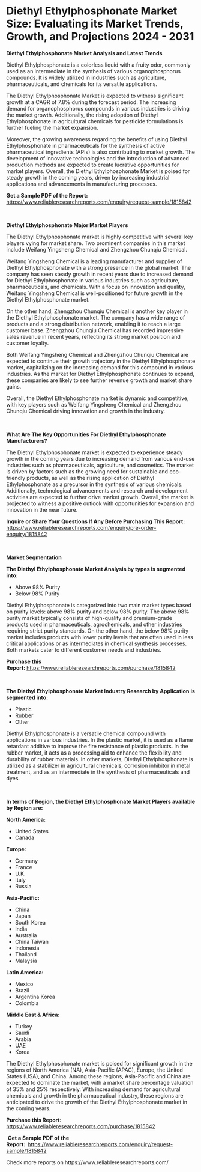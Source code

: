 <p><h1>Diethyl Ethylphosphonate Market Size: Evaluating its Market Trends, Growth, and Projections 2024 - 2031</h1></p><p><strong>Diethyl Ethylphosphonate Market Analysis and Latest Trends</strong></p>
<p><p>Diethyl Ethylphosphonate is a colorless liquid with a fruity odor, commonly used as an intermediate in the synthesis of various organophosphorus compounds. It is widely utilized in industries such as agriculture, pharmaceuticals, and chemicals for its versatile applications.</p><p>The Diethyl Ethylphosphonate Market is expected to witness significant growth at a CAGR of 7.8% during the forecast period. The increasing demand for organophosphorus compounds in various industries is driving the market growth. Additionally, the rising adoption of Diethyl Ethylphosphonate in agricultural chemicals for pesticide formulations is further fueling the market expansion.</p><p>Moreover, the growing awareness regarding the benefits of using Diethyl Ethylphosphonate in pharmaceuticals for the synthesis of active pharmaceutical ingredients (APIs) is also contributing to market growth. The development of innovative technologies and the introduction of advanced production methods are expected to create lucrative opportunities for market players. Overall, the Diethyl Ethylphosphonate Market is poised for steady growth in the coming years, driven by increasing industrial applications and advancements in manufacturing processes.</p></p>
<p><strong>Get a Sample PDF of the Report:&nbsp;</strong> <a href="https://www.reliableresearchreports.com/enquiry/request-sample/1815842">https://www.reliableresearchreports.com/enquiry/request-sample/1815842</a></p>
<p>&nbsp;</p>
<p><strong>Diethyl Ethylphosphonate Major Market Players</strong></p>
<p><p>The Diethyl Ethylphosphonate market is highly competitive with several key players vying for market share. Two prominent companies in this market include Weifang Yingsheng Chemical and Zhengzhou Chunqiu Chemical. </p><p>Weifang Yingsheng Chemical is a leading manufacturer and supplier of Diethyl Ethylphosphonate with a strong presence in the global market. The company has seen steady growth in recent years due to increased demand for Diethyl Ethylphosphonate in various industries such as agriculture, pharmaceuticals, and chemicals. With a focus on innovation and quality, Weifang Yingsheng Chemical is well-positioned for future growth in the Diethyl Ethylphosphonate market.</p><p>On the other hand, Zhengzhou Chunqiu Chemical is another key player in the Diethyl Ethylphosphonate market. The company has a wide range of products and a strong distribution network, enabling it to reach a large customer base. Zhengzhou Chunqiu Chemical has recorded impressive sales revenue in recent years, reflecting its strong market position and customer loyalty.</p><p>Both Weifang Yingsheng Chemical and Zhengzhou Chunqiu Chemical are expected to continue their growth trajectory in the Diethyl Ethylphosphonate market, capitalizing on the increasing demand for this compound in various industries. As the market for Diethyl Ethylphosphonate continues to expand, these companies are likely to see further revenue growth and market share gains.</p><p>Overall, the Diethyl Ethylphosphonate market is dynamic and competitive, with key players such as Weifang Yingsheng Chemical and Zhengzhou Chunqiu Chemical driving innovation and growth in the industry.</p></p>
<p>&nbsp;</p>
<p><strong>What Are The Key Opportunities For Diethyl Ethylphosphonate Manufacturers?</strong></p>
<p><p>The Diethyl Ethylphosphonate market is expected to experience steady growth in the coming years due to increasing demand from various end-use industries such as pharmaceuticals, agriculture, and cosmetics. The market is driven by factors such as the growing need for sustainable and eco-friendly products, as well as the rising application of Diethyl Ethylphosphonate as a precursor in the synthesis of various chemicals. Additionally, technological advancements and research and development activities are expected to further drive market growth. Overall, the market is projected to witness a positive outlook with opportunities for expansion and innovation in the near future.</p></p>
<p><strong>Inquire or Share Your Questions If Any Before Purchasing This Report:</strong> <a href="https://www.reliableresearchreports.com/enquiry/pre-order-enquiry/1815842">https://www.reliableresearchreports.com/enquiry/pre-order-enquiry/1815842</a></p>
<p>&nbsp;</p>
<p><strong>Market Segmentation</strong></p>
<p><strong>The Diethyl Ethylphosphonate Market Analysis by types is segmented into:</strong></p>
<p><ul><li>Above 98% Purity</li><li>Below 98% Purity</li></ul></p>
<p><p>Diethyl Ethylphosphonate is categorized into two main market types based on purity levels: above 98% purity and below 98% purity. The above 98% purity market typically consists of high-quality and premium-grade products used in pharmaceuticals, agrochemicals, and other industries requiring strict purity standards. On the other hand, the below 98% purity market includes products with lower purity levels that are often used in less critical applications or as intermediates in chemical synthesis processes. Both markets cater to different customer needs and industries.</p></p>
<p><strong>Purchase this Report:&nbsp;</strong><a href="https://www.reliableresearchreports.com/purchase/1815842">https://www.reliableresearchreports.com/purchase/1815842</a></p>
<p>&nbsp;</p>
<p><strong>The Diethyl Ethylphosphonate Market Industry Research by Application is segmented into:</strong></p>
<p><ul><li>Plastic</li><li>Rubber</li><li>Other</li></ul></p>
<p><p>Diethyl Ethylphosphonate is a versatile chemical compound with applications in various industries. In the plastic market, it is used as a flame retardant additive to improve the fire resistance of plastic products. In the rubber market, it acts as a processing aid to enhance the flexibility and durability of rubber materials. In other markets, Diethyl Ethylphosphonate is utilized as a stabilizer in agricultural chemicals, corrosion inhibitor in metal treatment, and as an intermediate in the synthesis of pharmaceuticals and dyes.</p></p>
<p>&nbsp;</p>
<p><strong>In terms of Region, the Diethyl Ethylphosphonate Market Players available by Region are:</strong></p>
<p>
    <p> <strong> North America: </strong>
        <ul>
            <li>United States</li>
            <li>Canada</li>
        </ul>
        </p> 
    <p> <strong> Europe: </strong>
        <ul>
            <li>Germany</li>
            <li>France</li>
            <li>U.K.</li>
            <li>Italy</li>
            <li>Russia</li>
        </ul>
        </p> 
    <p> <strong> Asia-Pacific: </strong>
        <ul>
            <li>China</li>
            <li>Japan</li>
            <li>South Korea</li>
            <li>India</li>
            <li>Australia</li>
            <li>China Taiwan</li>
            <li>Indonesia</li>
            <li>Thailand</li>
            <li>Malaysia</li>
        </ul>
        </p> 
    <p> <strong> Latin America: </strong>
        <ul>
            <li>Mexico</li>
            <li>Brazil</li>
            <li>Argentina Korea</li>
            <li>Colombia</li>
        </ul>
        </p> 
    <p> <strong> Middle East & Africa: </strong>
        <ul>
            <li>Turkey</li>
            <li>Saudi</li>
            <li>Arabia</li>
            <li>UAE</li>
            <li>Korea</li>
        </ul>
    </p>
    </p>
<p><p>The Diethyl Ethylphosphonate market is poised for significant growth in the regions of North America (NA), Asia-Pacific (APAC), Europe, the United States (USA), and China. Among these regions, Asia-Pacific and China are expected to dominate the market, with a market share percentage valuation of 35% and 25% respectively. With increasing demand for agricultural chemicals and growth in the pharmaceutical industry, these regions are anticipated to drive the growth of the Diethyl Ethylphosphonate market in the coming years.</p></p>
<p><strong>Purchase this Report: </strong><a href="https://www.reliableresearchreports.com/purchase/1815842">https://www.reliableresearchreports.com/purchase/1815842</a></p>
<p>&nbsp;<strong>Get a Sample PDF of the Report:&nbsp;&nbsp;</strong><a href="https://www.reliableresearchreports.com/enquiry/request-sample/1815842">https://www.reliableresearchreports.com/enquiry/request-sample/1815842</a></p>
<p><strong></strong></p>
<p>Check more reports on https://www.reliableresearchreports.com/</p>